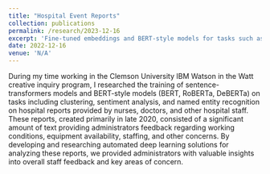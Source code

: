 ```yaml
---
title: "Hospital Event Reports"
collection: publications
permalink: /research/2023-12-16
excerpt: 'Fine-tuned embeddings and BERT-style models for tasks such as text clustering, sentiment analysis, and named entity recognition on hospital reports.'
date: 2022-12-16
venue: 'N/A'
---
```

During my time working in the Clemson University IBM Watson in the Watt creative inquiry program, I researched the training of sentence-transformers models and BERT-style models (BERT, RoBERTa, DeBERTa) on tasks including clustering, sentiment analysis, and named entity recognition on hospital reports provided by nurses, doctors, and other hospital staff. These reports, created primarily in late 2020, consisted of a significant amount of text providing administrators feedback regarding working conditions, equipment availability, staffing, and other concerns. By developing and researching automated deep learning solutions for analyzing these reports, we provided administrators with valuable insights into overall staff feedback and key areas of concern.